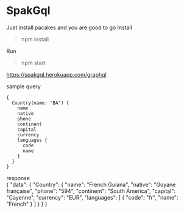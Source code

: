 # SpakGql

Just install pacakes and you are good to go
Install
>npm install

Run
>npm start


https://spakgql.herokuapp.com/graphql

sample query

    {
      Country(name: "BA") {
        name
        native
        phone
        continent
        capital
        currency
        languages {
          code
          name
        }
      }
    }
    
    
 response   
{
  "data": {
    "Country": {
      "name": "French Guiana",
      "native": "Guyane française",
      "phone": "594",
      "continent": "South America",
      "capital": "Cayenne",
      "currency": "EUR",
      "languages": [
        {
          "code": "fr",
          "name": "French"
        }
      ]
    }
  }
}    
    
